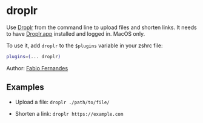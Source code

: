 # droplr

Use [Droplr](https://droplr.com/) from the command line to upload files and shorten
links. It needs to have [Droplr.app](https://droplr.com/apps) installed and logged
in. MacOS only.

To use it, add `droplr` to the `$plugins` variable in your zshrc file:

```zsh
plugins=(... droplr)
```

Author: [Fabio Fernandes](https://ghproxy.com/https://github.com/fabiofl)

## Examples

- Upload a file: `droplr ./path/to/file/`

- Shorten a link: `droplr https://example.com`
